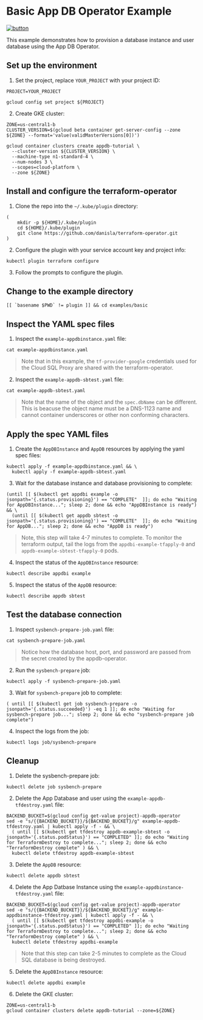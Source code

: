 # Basic App DB Operator Example

[![button](http://gstatic.com/cloudssh/images/open-btn.png)](https://console.cloud.google.com/cloudshell/open?git_repo=https://github.com/danisla/appdb-operator&working_dir=examples/basic&page=shell&tutorial=README.md)

This example demonstrates how to provision a database instance and user database using the App DB Operator.

## Set up the environment

1. Set the project, replace `YOUR_PROJECT` with your project ID:

```
PROJECT=YOUR_PROJECT
```

```
gcloud config set project ${PROJECT}
```

2. Create GKE cluster:

```
ZONE=us-central1-b
CLUSTER_VERSION=$(gcloud beta container get-server-config --zone ${ZONE} --format='value(validMasterVersions[0])')

gcloud container clusters create appdb-tutorial \
  --cluster-version ${CLUSTER_VERSION} \
  --machine-type n1-standard-4 \
  --num-nodes 3 \
  --scopes=cloud-platform \
  --zone ${ZONE}
```

## Install and configure the terraform-operator

1. Clone the repo into the `~/.kube/plugin` directory:

```
(
    mkdir -p ${HOME}/.kube/plugin
    cd ${HOME}/.kube/plugin
    git clone https://github.com/danisla/terraform-operator.git
)
```

2. Configure the plugin with your service account key and project info:

```
kubectl plugin terraform configure
```

3. Follow the prompts to configure the plugin.

## Change to the example directory

```
[[ `basename $PWD` != plugin ]] && cd examples/basic
```

## Inspect the YAML spec files

1. Inspect the `example-appdbinstance.yaml` file:

```
cat example-appdbinstance.yaml
```

> Note that in this example, the `tf-provider-google` credentials used for the Cloud SQL Proxy are shared with the terraform-operator.

2. Inspect the `example-appdb-sbtest.yaml` file:

```
cat example-appdb-sbtest.yaml
```

> Note that the name of the object and the `spec.dbName` can be different. This is beacuse the object name must be a DNS-1123 name and cannot container underscores or other non conforming characters.

## Apply the spec YAML files

1. Create the `AppDBInstance` and `AppDB` resources by applying the yaml spec files:

```
kubectl apply -f example-appdbinstance.yaml && \
  kubectl apply -f example-appdb-sbtest.yaml
```

3. Wait for the database instance and database provisioning to complete:

```
(until [[ $(kubectl get appdbi example -o jsonpath='{.status.provisioning}') == "COMPLETE"  ]]; do echo "Waiting for AppDBInstance..."; sleep 2; done && echo "AppDBInstance is ready") && \
  (until [[ $(kubectl get appdb sbtest -o jsonpath='{.status.provisioning}') == "COMPLETE"  ]]; do echo "Waiting for AppDB..."; sleep 2; done && echo "AppDB is ready")
```

> Note, this step will take 4-7 minutes to complete. To monitor the terraform output, tail the logs from the `appdbi-example-tfapply-0` and `appdb-example-sbtest-tfapply-0` pods.

4. Inspect the status of the `AppDBInstance` resource:

```
kubectl describe appdbi example
```

5. Inspect the status of the `AppDB` resource:

```
kubectl describe appdb sbtest
```

## Test the database connection

1. Inspect `sysbench-prepare-job.yaml` file:

```
cat sysbench-prepare-job.yaml
```

> Notice how the database host, port, and password are passed from the secret created by the appdb-operator.

2. Run the `sysbench-prepare` job:

```
kubectl apply -f sysbench-prepare-job.yaml
```

3. Wait for `sysbench-prepare` job to complete:

```
( until [[ $(kubectl get job sysbench-prepare -o jsonpath='{.status.succeeded}') -eq 1 ]]; do echo "Waiting for sysbench-prepare job..."; sleep 2; done && echo "sysbench-prepare job complete")
```

4. Inspect the logs from the job:

```
kubectl logs job/sysbench-prepare
```

## Cleanup

1. Delete the sysbench-prepare job:

```
kubectl delete job sysbench-prepare
```

2. Delete the App Database and user using the `example-appdb-tfdestroy.yaml` file:

```
BACKEND_BUCKET=$(gcloud config get-value project)-appdb-operator
sed -e "s/{{BACKEND_BUCKET}}/${BACKEND_BUCKET}/g" example-appdb-tfdestroy.yaml | kubectl apply -f - && \
  ( until [[ $(kubectl get tfdestroy appdb-example-sbtest -o jsonpath='{.status.podStatus}') == "COMPLETED" ]]; do echo "Waiting for TerraformDestroy to complete..."; sleep 2; done && echo "TerraformDestroy complete" ) && \
  kubectl delete tfdestroy appdb-example-sbtest
```

3. Delete the `AppDB` resource:

```
kubectl delete appdb sbtest
```

4. Delete the App Datbase Instance using the `example-appdbinstance-tfdestroy.yaml` file:

```
BACKEND_BUCKET=$(gcloud config get-value project)-appdb-operator
sed -e "s/{{BACKEND_BUCKET}}/${BACKEND_BUCKET}/g" example-appdbinstance-tfdestroy.yaml | kubectl apply -f - && \
  ( until [[ $(kubectl get tfdestroy appdbi-example -o jsonpath='{.status.podStatus}') == "COMPLETED" ]]; do echo "Waiting for TerraformDestroy to complete..."; sleep 2; done && echo "TerraformDestroy complete" ) && \
  kubectl delete tfdestroy appdbi-example
```

> Note that this step can take 2-5 minutes to complete as the Cloud SQL database is being destroyed. 

5. Delete the `AppDBInstance` resource:

```
kubectl delete appdbi example
```

6. Delete the GKE cluster:

```
ZONE=us-central1-b
gcloud container clusters delete appdb-tutorial --zone=${ZONE}
```